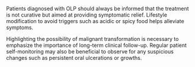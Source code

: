 Patients diagnosed with OLP should always be informed that the treatment is not curative but aimed at providing symptomatic relief. Lifestyle modification to avoid triggers such as acidic or spicy food helps alleviate symptoms.

Highlighting the possibility of malignant transformation is necessary to emphasize the importance of long-term clinical follow-up. Regular patient self-monitoring may also be beneficial to observe for any suspicious changes such as persistent oral ulcerations or growths.